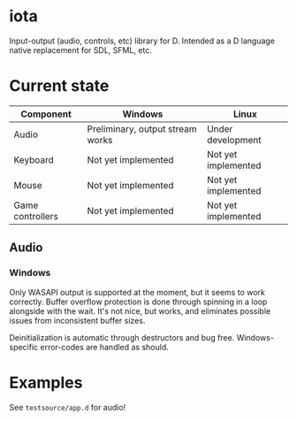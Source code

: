 # iota
Input-output (audio, controls, etc) library for D. Intended as a D language native replacement for SDL, SFML, etc.

# Current state

|Component                 |Windows                             |Linux                               |
|--------------------------|------------------------------------|------------------------------------|
|Audio                     |Preliminary, output stream works    |Under development                   |
|Keyboard                  |Not yet implemented                 |Not yet implemented                 |
|Mouse                     |Not yet implemented                 |Not yet implemented                 |
|Game controllers          |Not yet implemented                 |Not yet implemented                 |

## Audio

### Windows

Only WASAPI output is supported at the moment, but it seems to work correctly. Buffer overflow protection is done through spinning in a loop alongside with the wait. It's not nice, but works, and eliminates possible issues from inconsistent buffer sizes.

Deinitialization is automatic through destructors and bug free. Windows-specific error-codes are handled as should.

# Examples

See `testsource/app.d` for audio!